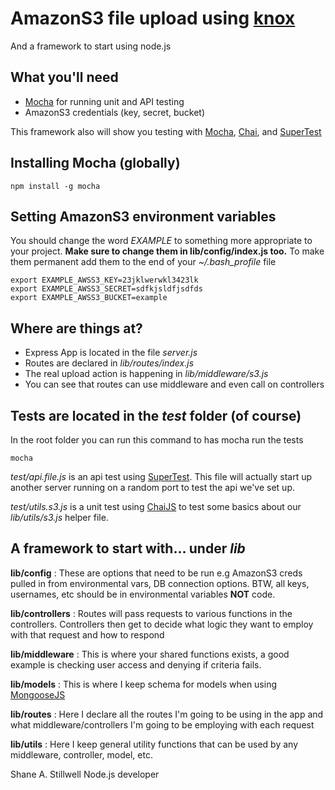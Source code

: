 # AmazonS3 file upload using [knox](https://github.com/LearnBoost/knox)
And a framework to start using node.js

## What you'll need

* [Mocha](http://visionmedia.github.com/mocha/) for running unit and API testing  
* AmazonS3 credentials (key, secret, bucket)   

This framework also will show you testing with [Mocha](http://visionmedia.github.com/mocha/), [Chai](http://chaijs.com/), and [SuperTest](https://github.com/visionmedia/supertest)

## Installing Mocha (globally)
    npm install -g mocha  

## Setting AmazonS3 environment variables
You should change the word _EXAMPLE_ to something more appropriate to your
project. **Make sure to change them in lib/config/index.js too.** To make them permanent add them to the end of your _~/.bash\_profile_ file

    export EXAMPLE_AWSS3_KEY=23jklwerwkl3423lk  
    export EXAMPLE_AWSS3_SECRET=sdfkjsldfjsdfds  
    export EXAMPLE_AWSS3_BUCKET=example   

## Where are things at?

* Express App is located in the file _server.js_  
* Routes are declared in _lib/routes/index.js_
* The real upload action is happening in _lib/middleware/s3.js_
* You can see that routes can use middleware and even call on controllers

## Tests are located in the _test_ folder (of course)

In the root folder you can run this command to has mocha run the tests

    mocha 

_test/api.file.js_ is an api test using [SuperTest](https://github.com/visionmedia/supertest). This file will actually
start up another server running on a random port to test the api we've set up.

_test/utils.s3.js_ is a unit test using [ChaiJS](http://chaijs.com/) to test some basics about our
_lib/utils/s3.js_ helper file.

## A framework to start with... under *lib*

**lib/config** : These are options that need to be run e.g  AmazonS3 creds pulled
in from environmental vars, DB connection options. BTW, all keys, usernames,
etc should be in environmental variables **NOT** code.  

**lib/controllers** : Routes will pass requests to various functions in the
controllers. Controllers then get to decide what logic they want to employ with
that request and how to respond   

**lib/middleware** : This is where your shared functions exists, a good example
is checking user access and denying if criteria fails.  

**lib/models** : This is where I keep schema for models when using [MongooseJS](http://mongoosejs.com/)

**lib/routes** : Here I declare all the routes I'm going to be using in the app
and what middleware/controllers I'm going to be employing with each request  

**lib/utils** : Here I keep general utility functions that can be used by any
middleware, controller, model, etc.  

Shane A. Stillwell 
Node.js developer

